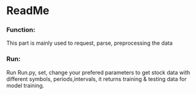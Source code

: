 # ReadMe
### Function:
This part is mainly used to request, parse, preprocessing the data 
### Run:
Run Run.py, set, change your prefered parameters to get stock data with different symbols, periods,intervals, it returns training & testing data for model training.
